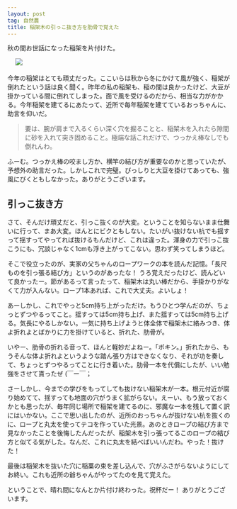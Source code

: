 ```yaml
---
layout: post
tag: 自然農
title: 稲架木の引っこ抜き方を肋骨で覚えた
---
```

秋の間お世話になった稲架を片付けた。

　
![](https://c2.staticflickr.com/6/5553/30874430792_930e39d289.jpg)

今年の稲架はとても頑丈だった。ここいらは秋から冬にかけて風が強く、稲架が倒れたという話は良く聞く。昨年の私の稲架も、稲の間は良かったけど、大豆が掛かっている間に倒れてしまった。面で風を受けるのだから、相当な力がかかる。今年稲架を建てるにあたって、近所で毎年稲架を建てているおっちゃんに、助言を仰いだ。

>要は、腕が肩まで入るくらい深く穴を掘ることと、稲架木を入れたら隙間に砂を入れて突き固めること。極端な話これだけで、つっかえ棒なしでも倒れんわ。

ふーむ。つっかえ棒の咬まし方か、横竿の結び方が重要なのかと思っていたが、予想外の助言だった。しかしこれで完璧。びっしりと大豆を掛けてあっても、強風にびくともしなかった。ありがとうございます。

## 引っこ抜き方

さて、そんだけ頑丈だと、引っこ抜くのが大変。ということを知らないまま仕舞いに行って、まあ大変。ほんとにビクともしない。たいがい抜けない杭でも揺すって揺すってやってれば抜けるもんだけど、これは違った。渾身の力で引っこ抜こうにも、冗談じゃなく1cmも浮き上がってこない。思わず笑ってしまうほど。

そこで役立ったのが、実家の父ちゃんのロープワークの本を読んだ記憶。「長尺ものを引っ張る結び方」というのがあったな！ うろ覚えだったけど、読んどいて良かったー。節があるって言ったって、稲架木は丸い棒だから、手掛かりがなくて力が入んない。ロープ1本あれば、これで大丈夫。よいしょ！

あーしかし、これでやっと5cm持ち上がっただけ。もうひとつ学んだのが、ちょっとずつやるってこと。揺すっては5cm持ち上げ、また揺すっては5cm持ち上げる。気長にやるしかない。一気に持ち上げようと体全体で稲架木に絡みつき、体よ折れよとばかりに力を掛けていると、折れた、肋骨が。

いやー、肋骨の折れる音って、ほんと軽妙だよねー。「ポキン。」折れたから、もうそんな体よ折れよというような踏ん張り方はできなくなり、それが功を奏して、ちょっとずつやるってことに行き着いた。肋骨一本を代償にしたが、いい勉強をさせて貰ったぜ (￣ー￣；

さーしかし、今までの学びをもってしても抜けない稲架木が一本。根元付近が腐り始めてて、揺すっても地面の穴がうまく拡がらない。えーい、もう放っておくかとも思ったが、毎年同じ場所で稲架を建てるのに、邪魔な一本を残して置く訳にはいかない。ここで思い出したのが、近所のおっちゃんが抜けない杭を抜くのに、ロープと丸太を使ってテコを作っていた光景。あのときロープの結び方まで見なかったことを後悔したんだったが、稲架木を引っ張ってるこのロープの結び方と似てる気がした。なんだ、これに丸太を結べばいいんだわ。やった！抜けた！

最後は稲架木を抜いた穴に稲藁の束を差し込んで、穴がふさがらないようにしてお終い。これも近所の爺ちゃんがやってたのを見て覚えた。

ということで、晴れ間になんとか片付け終わった。祝杯だー！ ありがとうございます。

